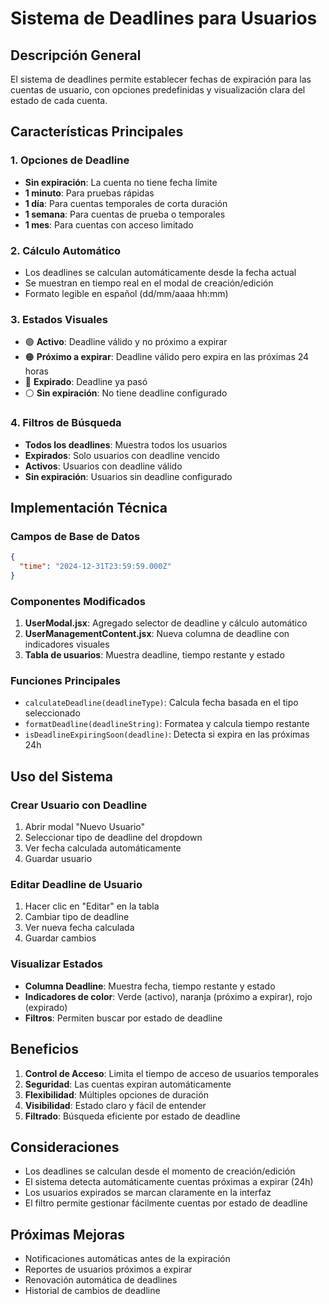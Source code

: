 # Sistema de Deadlines para Usuarios

## Descripción General

El sistema de deadlines permite establecer fechas de expiración para las cuentas de usuario, con opciones predefinidas y visualización clara del estado de cada cuenta.

## Características Principales

### 1. Opciones de Deadline
- **Sin expiración**: La cuenta no tiene fecha límite
- **1 minuto**: Para pruebas rápidas
- **1 día**: Para cuentas temporales de corta duración
- **1 semana**: Para cuentas de prueba o temporales
- **1 mes**: Para cuentas con acceso limitado

### 2. Cálculo Automático
- Los deadlines se calculan automáticamente desde la fecha actual
- Se muestran en tiempo real en el modal de creación/edición
- Formato legible en español (dd/mm/aaaa hh:mm)

### 3. Estados Visuales
- 🟢 **Activo**: Deadline válido y no próximo a expirar
- 🟠 **Próximo a expirar**: Deadline válido pero expira en las próximas 24 horas
- 🔴 **Expirado**: Deadline ya pasó
- ⚪ **Sin expiración**: No tiene deadline configurado

### 4. Filtros de Búsqueda
- **Todos los deadlines**: Muestra todos los usuarios
- **Expirados**: Solo usuarios con deadline vencido
- **Activos**: Usuarios con deadline válido
- **Sin expiración**: Usuarios sin deadline configurado

## Implementación Técnica

### Campos de Base de Datos
```json
{
  "time": "2024-12-31T23:59:59.000Z"
}
```

### Componentes Modificados
1. **UserModal.jsx**: Agregado selector de deadline y cálculo automático
2. **UserManagementContent.jsx**: Nueva columna de deadline con indicadores visuales
3. **Tabla de usuarios**: Muestra deadline, tiempo restante y estado

### Funciones Principales
- `calculateDeadline(deadlineType)`: Calcula fecha basada en el tipo seleccionado
- `formatDeadline(deadlineString)`: Formatea y calcula tiempo restante
- `isDeadlineExpiringSoon(deadline)`: Detecta si expira en las próximas 24h

## Uso del Sistema

### Crear Usuario con Deadline
1. Abrir modal "Nuevo Usuario"
2. Seleccionar tipo de deadline del dropdown
3. Ver fecha calculada automáticamente
4. Guardar usuario

### Editar Deadline de Usuario
1. Hacer clic en "Editar" en la tabla
2. Cambiar tipo de deadline
3. Ver nueva fecha calculada
4. Guardar cambios

### Visualizar Estados
- **Columna Deadline**: Muestra fecha, tiempo restante y estado
- **Indicadores de color**: Verde (activo), naranja (próximo a expirar), rojo (expirado)
- **Filtros**: Permiten buscar por estado de deadline

## Beneficios

1. **Control de Acceso**: Limita el tiempo de acceso de usuarios temporales
2. **Seguridad**: Las cuentas expiran automáticamente
3. **Flexibilidad**: Múltiples opciones de duración
4. **Visibilidad**: Estado claro y fácil de entender
5. **Filtrado**: Búsqueda eficiente por estado de deadline

## Consideraciones

- Los deadlines se calculan desde el momento de creación/edición
- El sistema detecta automáticamente cuentas próximas a expirar (24h)
- Los usuarios expirados se marcan claramente en la interfaz
- El filtro permite gestionar fácilmente cuentas por estado de deadline

## Próximas Mejoras

- Notificaciones automáticas antes de la expiración
- Reportes de usuarios próximos a expirar
- Renovación automática de deadlines
- Historial de cambios de deadline
